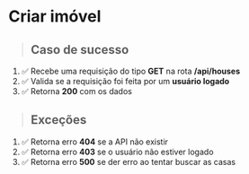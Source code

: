 # Criar imóvel

> ## Caso de sucesso

1. ✅ Recebe uma requisição do tipo **GET** na rota **/api/houses**
2. ✅ Valida se a requisição foi feita por um **usuário logado**
5. ✅ Retorna **200** com os dados

> ## Exceções

1. ✅ Retorna erro **404** se a API não existir
2. ✅ Retorna erro **403** se o usuário não estiver logado
4. ✅ Retorna erro **500** se der erro ao tentar buscar as casas

